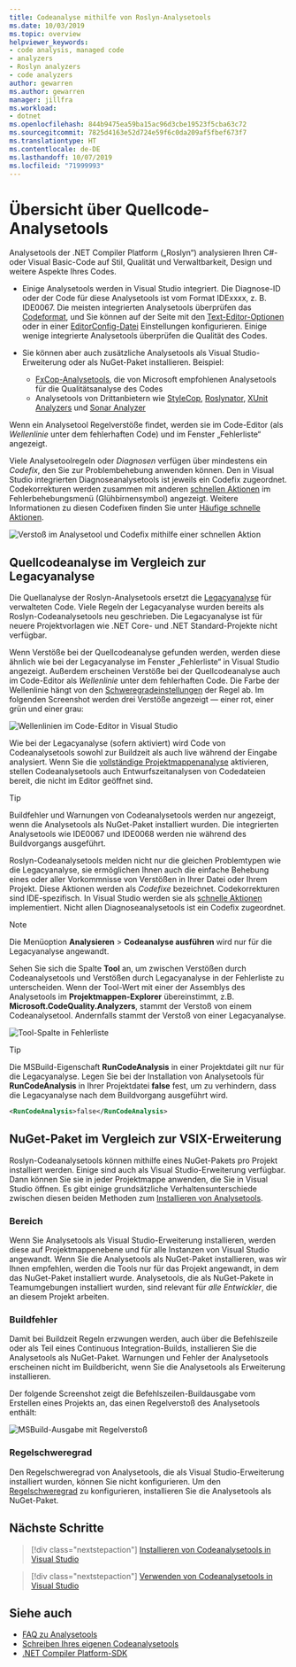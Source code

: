 ```yaml
---
title: Codeanalyse mithilfe von Roslyn-Analysetools
ms.date: 10/03/2019
ms.topic: overview
helpviewer_keywords:
- code analysis, managed code
- analyzers
- Roslyn analyzers
- code analyzers
author: gewarren
ms.author: gewarren
manager: jillfra
ms.workload:
- dotnet
ms.openlocfilehash: 844b9475ea59ba15ac96d3cbe19523f5cba63c72
ms.sourcegitcommit: 7825d4163e52d724e59f6c0da209af5fbef673f7
ms.translationtype: HT
ms.contentlocale: de-DE
ms.lasthandoff: 10/07/2019
ms.locfileid: "71999993"
---
```

# <a name="overview-of-source-code-analyzers"></a>Übersicht über Quellcode-Analysetools

Analysetools der .NET Compiler Platform („Roslyn“) analysieren Ihren C#- oder Visual Basic-Code auf Stil, Qualität und Verwaltbarkeit, Design und weitere Aspekte Ihres Codes.

- Einige Analysetools werden in Visual Studio integriert. Die Diagnose-ID oder der Code für diese Analysetools ist vom Format IDExxxx, z. B. IDE0067. Die meisten integrierten Analysetools überprüfen das [Codeformat](../ide/code-styles-and-code-cleanup.md), und Sie können auf der Seite mit den [Text-Editor-Optionen](../ide/code-styles-and-code-cleanup.md) oder in einer [EditorConfig-Datei](../ide/editorconfig-code-style-settings-reference.md) Einstellungen konfigurieren. Einige wenige integrierte Analysetools überprüfen die Qualität des Codes.

- Sie können aber auch zusätzliche Analysetools als Visual Studio-Erweiterung oder als NuGet-Paket installieren. Beispiel:

  - [FxCop-Analysetools](../code-quality/install-fxcop-analyzers.md), die von Microsoft empfohlenen Analysetools für die Qualitätsanalyse des Codes
  - Analysetools von Drittanbietern wie [StyleCop](https://www.nuget.org/packages/StyleCop.Analyzers/), [Roslynator](https://www.nuget.org/packages/Roslynator/), [XUnit Analyzers](https://www.nuget.org/packages/xunit.analyzers/) und [Sonar Analyzer](https://www.nuget.org/packages/SonarAnalyzer.CSharp/)

Wenn ein Analysetool Regelverstöße findet, werden sie im Code-Editor (als *Wellenlinie* unter dem fehlerhaften Code) und im Fenster „Fehlerliste“ angezeigt.

Viele Analysetoolregeln oder *Diagnosen* verfügen über mindestens ein *Codefix*, den Sie zur Problembehebung anwenden können. Den in Visual Studio integrierten Diagnoseanalysetools ist jeweils ein Codefix zugeordnet. Codekorrekturen werden zusammen mit anderen [schnellen Aktionen](../ide/quick-actions.md) im Fehlerbehebungsmenü (Glühbirnensymbol) angezeigt. Weitere Informationen zu diesen Codefixen finden Sie unter [Häufige schnelle Aktionen](../ide/common-quick-actions.md).

![Verstoß im Analysetool und Codefix mithilfe einer schnellen Aktion](../code-quality/media/built-in-analyzer-code-fix.png)

## <a name="source-code-analysis-versus-legacy-analysis"></a>Quellcodeanalyse im Vergleich zur Legacyanalyse

Die Quellanalyse der Roslyn-Analysetools ersetzt die [Legacyanalyse](../code-quality/code-analysis-for-managed-code-overview.md) für verwalteten Code. Viele Regeln der Legacyanalyse wurden bereits als Roslyn-Codeanalysetools neu geschrieben. Die Legacyanalyse ist für neuere Projektvorlagen wie .NET Core- und .NET Standard-Projekte nicht verfügbar.

Wenn Verstöße bei der Quellcodeanalyse gefunden werden, werden diese ähnlich wie bei der Legacyanalyse im Fenster „Fehlerliste“ in Visual Studio angezeigt. Außerdem erscheinen Verstöße bei der Quellcodeanalyse auch im Code-Editor als *Wellenlinie* unter dem fehlerhaften Code. Die Farbe der Wellenlinie hängt von den [Schweregradeinstellungen](../code-quality/use-roslyn-analyzers.md#rule-severity) der Regel ab. Im folgenden Screenshot werden drei Verstöße angezeigt &mdash; einer rot, einer grün und einer grau:

![Wellenlinien im Code-Editor in Visual Studio](media/diagnostics-severity-colors.png)

Wie bei der Legacyanalyse (sofern aktiviert) wird Code von Codeanalysetools sowohl zur Buildzeit als auch live während der Eingabe analysiert. Wenn Sie die [vollständige Projektmappenanalyse](../code-quality/how-to-enable-and-disable-full-solution-analysis-for-managed-code.md#toggle-full-solution-analysis) aktivieren, stellen Codeanalysetools auch Entwurfszeitanalysen von Codedateien bereit, die nicht im Editor geöffnet sind.

> [!TIP]
> Buildfehler und Warnungen von Codeanalysetools werden nur angezeigt, wenn die Analysetools als NuGet-Paket installiert wurden. Die integrierten Analysetools wie IDE0067 und IDE0068 werden nie während des Buildvorgangs ausgeführt.

Roslyn-Codeanalysetools melden nicht nur die gleichen Problemtypen wie die Legacyanalyse, sie ermöglichen Ihnen auch die einfache Behebung eines oder aller Vorkommnisse von Verstößen in Ihrer Datei oder Ihrem Projekt. Diese Aktionen werden als *Codefixe* bezeichnet. Codekorrekturen sind IDE-spezifisch. In Visual Studio werden sie als [schnelle Aktionen](../ide/quick-actions.md) implementiert. Nicht allen Diagnoseanalysetools ist ein Codefix zugeordnet.

> [!NOTE]
> Die Menüoption **Analysieren** > **Codeanalyse ausführen** wird nur für die Legacyanalyse angewandt.

Sehen Sie sich die Spalte **Tool** an, um zwischen Verstößen durch Codeanalysetools und Verstößen durch Legacyanalyse in der Fehlerliste zu unterscheiden. Wenn der Tool-Wert mit einer der Assemblys des Analysetools im **Projektmappen-Explorer** übereinstimmt, z.B. **Microsoft.CodeQuality.Analyzers**, stammt der Verstoß von einem Codeanalysetool. Andernfalls stammt der Verstoß von einer Legacyanalyse.

![Tool-Spalte in Fehlerliste](media/code-analysis-tool-in-error-list.png)

> [!TIP]
> Die MSBuild-Eigenschaft **RunCodeAnalysis** in einer Projektdatei gilt nur für die Legacyanalyse. Legen Sie bei der Installation von Analysetools für **RunCodeAnalysis** in Ihrer Projektdatei **false** fest, um zu verhindern, dass die Legacyanalyse nach dem Buildvorgang ausgeführt wird.
>
> ```xml
> <RunCodeAnalysis>false</RunCodeAnalysis>
> ```

## <a name="nuget-package-versus-vsix-extension"></a>NuGet-Paket im Vergleich zur VSIX-Erweiterung

Roslyn-Codeanalysetools können mithilfe eines NuGet-Pakets pro Projekt installiert werden. Einige sind auch als Visual Studio-Erweiterung verfügbar. Dann können Sie sie in jeder Projektmappe anwenden, die Sie in Visual Studio öffnen. Es gibt einige grundsätzliche Verhaltensunterschiede zwischen diesen beiden Methoden zum [Installieren von Analysetools](../code-quality/install-roslyn-analyzers.md).

### <a name="scope"></a>Bereich

Wenn Sie Analysetools als Visual Studio-Erweiterung installieren, werden diese auf Projektmappenebene und für alle Instanzen von Visual Studio angewandt. Wenn Sie die Analysetools als NuGet-Paket installieren, was wir Ihnen empfehlen, werden die Tools nur für das Projekt angewandt, in dem das NuGet-Paket installiert wurde. Analysetools, die als NuGet-Pakete in Teamumgebungen installiert wurden, sind relevant für *alle Entwickler*, die an diesem Projekt arbeiten.

### <a name="build-errors"></a>Buildfehler

Damit bei Buildzeit Regeln erzwungen werden, auch über die Befehlszeile oder als Teil eines Continuous Integration-Builds, installieren Sie die Analysetools als NuGet-Paket. Warnungen und Fehler der Analysetools erscheinen nicht im Buildbericht, wenn Sie die Analysetools als Erweiterung installieren.

Der folgende Screenshot zeigt die Befehlszeilen-Buildausgabe vom Erstellen eines Projekts an, das einen Regelverstoß des Analysetools enthält:

![MSBuild-Ausgabe mit Regelverstoß](media/command-line-build-analyzers.png)

### <a name="rule-severity"></a>Regelschweregrad

Den Regelschweregrad von Analysetools, die als Visual Studio-Erweiterung installiert wurden, können Sie nicht konfigurieren. Um den [Regelschweregrad](../code-quality/use-roslyn-analyzers.md#rule-severity) zu konfigurieren, installieren Sie die Analysetools als NuGet-Paket.

## <a name="next-steps"></a>Nächste Schritte

> [!div class="nextstepaction"]
> [Installieren von Codeanalysetools in Visual Studio](../code-quality/install-roslyn-analyzers.md)

> [!div class="nextstepaction"]
> [Verwenden von Codeanalysetools in Visual Studio](../code-quality/use-roslyn-analyzers.md)

## <a name="see-also"></a>Siehe auch

- [FAQ zu Analysetools](analyzers-faq.md)
- [Schreiben Ihres eigenen Codeanalysetools](../extensibility/getting-started-with-roslyn-analyzers.md)
- [.NET Compiler Platform-SDK](/dotnet/csharp/roslyn-sdk/)

